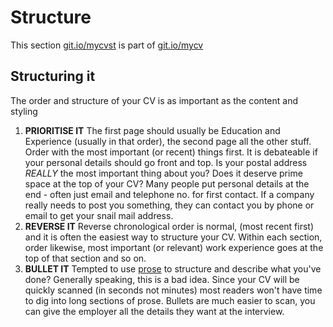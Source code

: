 # Structure

This section [git.io/mycvst](http://git.io/mycvst) is part of [git.io/mycv](http://git.io/mycv)

## Structuring it

The order and structure of your CV is as important as the content and styling

1. **PRIORITISE IT** The first page should usually be Education and Experience (usually in that order), the second page all the other stuff. Order with the most important (or recent) things first. It is debateable if your personal details should go front and top. Is your postal address *REALLY* the most important thing about you? Does it deserve prime space at the top of your CV? Many people put personal details at the end  - often just email and telephone no. for first contact. If a company really needs to post you something, they can contact you by phone or email to get your snail mail address.
2. **REVERSE IT** Reverse chronological order is normal, (most recent first) and it is often the easiest way to structure your CV. Within each section, order likewise, most important (or relevant) work experience goes at the top of that section and so on.
3. **BULLET IT** Tempted to use [prose](https://en.wikipedia.org/wiki/Prose) to structure and describe what you've done? Generally speaking, this is a bad idea. Since your CV will be quickly scanned (in seconds not minutes) most readers won't have time to dig into long sections of prose. Bullets are much easier to scan, you can give the employer all the details they want at the interview.
